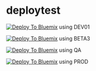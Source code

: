 # deploytest

[![Deploy To Bluemix](https://bluemix.net/deploy/button.png)](https://dev01.hub.jazz.net/deploy/index.html?repository=https://github.com/ericsamuelsson/deploytest&otc=true) using DEV01

[![Deploy To Bluemix](https://bluemix.net/deploy/button.png)](https://beta3.hub.jazz.net/deploy/index.html?repository=https://github.com/ericsamuelsson/deploytest&otc=true) using BETA3

[![Deploy To Bluemix](https://bluemix.net/deploy/button.png)](https://qa.hub.jazz.net/deploy/index.html?repository=https://github.com/ericsamuelsson/deploytest&otc=true) using QA

[![Deploy To Bluemix](https://bluemix.net/deploy/button.png)](https://hub.jazz.net/deploy/index.html?repository=https://github.com/ericsamuelsson/deploytest&otc=true) using PROD

